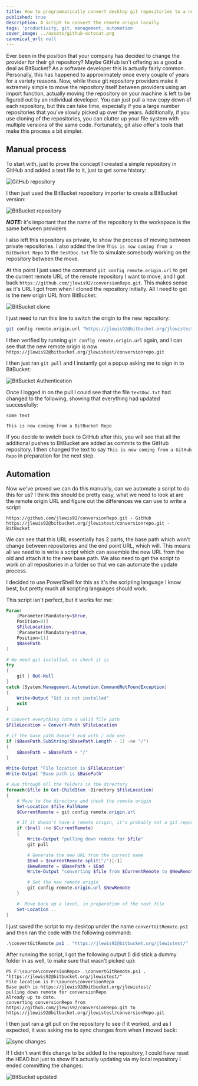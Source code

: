 ```yaml
---
title: How to programmatically convert desktop git repositories to a new remote repository
published: true
description: A script to convert the remote origin locally
tags: 'productivity, git, management, automation'
cover_image: ../assets/github-octocat.png
canonical_url: null
---
```


Ever been in the position that your company has decided to change the provider for their git repository? Maybe GitHub isn't offering as a good a deal as BitBucket?  As a software developer this is actually fairly common.  Personally, this has happened to approximately once every couple of years for a variety reasons.  Now, while these git repository providers make it extremely simple to move the repository itself between providers using an import function, actually moving the repository on your machine is left to be figured out by an individual developer.  You can just pull a new copy down of each repository, but this can take time, especially if you a large number repositories that you've slowly picked up over the years.  Additionally, if you use cloning of the repositories, you can clutter up your file system with multiple versions of the same code. Fortunately, git also offer's tools that make this process a bit simpler.

## Manual process

To start with, just to prove the concept I created a simple repository in GitHub and added a text file to it, just to get some history:

![GitHub repository](../assets/dev/gitRepoConversion/gitHubRepo.png)

I then just used the BitBucket repository importer to create a BitBucket version:

![BitBucket repository](../assets/dev/gitRepoConversion/bitBucketRepo.png)

__*NOTE:*__ it's important that the name of the repository in the workspace is the same between providers

I also left this repository as private, to show the process of moving between private repositories. I also added the line `This is now coming from a BitBucket Repo` to the `testDoc.txt` file to simulate somebody working on the repository between the move.

At this point I just used the command `git config remote.origin.url` to get the current remote URL of the remote repository I want to move, and I got back `https://github.com/jlewis92/conversionRepo.git`.  This makes sense as it's URL I got from when I cloned the repository initially.  All I need to get is the new origin URL from BitBucket:

![BitBucket clone](../assets/dev/gitRepoConversion/bitBucketClone.png)

I just need to run this line to switch the origin to the new repository:

```bash
git config remote.origin.url "https://jlewis92@bitbucket.org/jlewistest/conversionrepo.git"
```

I then verified by running `git config remote.origin.url` again, and I can see that the new remote origin is now `https://jlewis92@bitbucket.org/jlewistest/conversionrepo.git`

I then just ran `git pull` and I instantly got a popup asking me to sign in to BitBucket:

![BitBucket Authentication](../assets/dev/gitRepoConversion/BitBucketAuth.png)

Once I logged in on the pull I could see that the file `textDoc.txt` had changed to the following, showing that everything had updated successfully:

```text
some text

This is now coming from a BitBucket Repo
```

If you decide to switch back to GitHub after this, you will see that all the additional pushes to BitBucket are added as commits to the GitHub repository.  I then changed the text to say `This is now coming from a GitHub Repo` in preparation for the next step.

## Automation

Now we've proved we can do this manually, can we automate a script to do this for us?  I think this should be pretty easy, what we need to look at are the remote origin URL and figure out the differences we can use to write a script:

```text
https://github.com/jlewis92/conversionRepo.git - GitHub
https://jlewis92@bitbucket.org/jlewistest/conversionrepo.git - BitBucket
```

We can see that this URL essentially has 2 parts, the base path which won't change between repositories and the end point URL, which will.  This means all we need to is write a script which can assemble the new URL from the old and attach it to the new base path.  We also  need to get the script to work on all repositories in a folder so that we can automate the update process.

I decided to use PowerShell for this as it's the scripting language I know best, but pretty much all scripting languages should work.

This script isn't perfect, but it works for me:

```powershell
Param(
    [Parameter(Mandatory=$true,
    Position=0)]
    $FileLocation,
    [Parameter(Mandatory=$true,
    Position=1)]
    $BasePath
)

# We need git installed, so check it is
try
{
    git | Out-Null
}
catch [System.Management.Automation.CommandNotFoundException]
{
    Write-Output "Git is not installed"
    exit
}

# Convert everything into a valid file path
$FileLocation = Convert-Path $FileLocation

# if the base path doesn't end with / add one
if ($BasePath.SubString($BasePath.Length - 1) -ne "/")
{
    $BasePath = $BasePath + "/"
}

Write-Output "File location is $FileLocation"
Write-Output "Base path is $BasePath"

# Run through all the folders in the directory
foreach($file in Get-ChildItem -Directory $FileLocation)
{
    # Move to the directory and check the remote origin
    Set-Location $file.FullName
    $CurrentRemote = git config remote.origin.url

    # If it doesn't have a remote origin, it's probably not a git repository
    if ($null -ne $CurrentRemote)
    {
        Write-Output "pulling down remote for $file"
        git pull

        # Generate the new URL from the current name
        $End = $currentRemote.split("/")[-1]
        $NewRemote = $BasePath + $End
        Write-Output "converting $file from $CurrentRemote to $NewRemote"

        # Set the new remote origin
        git config remote.origin.url $NewRemote
    }

    #  Move back up a level, in preparation of the next file
    Set-Location ..
}
```

I just saved the script to my desktop under the name `convertGitRemote.ps1` and then ran the code with the following command:

```powershell
.\convertGitRemote.ps1 . "https://jlewis92@bitbucket.org/jlewistest/"
```

After running the script, I got the following output (I did stick a dummy folder in as well, to make sure that wasn't picked up):

```text
PS F:\source\conversionRepo> .\convertGitRemote.ps1 . "https://jlewis92@bitbucket.org/jlewistest/"
File location is F:\source\conversionRepo
Base path is https://jlewis92@bitbucket.org/jlewistest/
pulling down remote for conversionRepo
Already up to date.
converting conversionRepo from https://github.com/jlewis92/conversionRepo.git to https://jlewis92@bitbucket.org/jlewistest/conversionRepo.git
```

I then just ran a git pull on the repository to see if it worked, and as I expected, it was asking me to sync changes from when I moved back:

![sync changes](../assets/dev/gitRepoConversion/syncChanges.png)

If I didn't want this change to be added to the repository, I could have reset the HEAD but just to show it's actually updating via my local repository I ended committing the changes:

![BitBucket updated](../assets/dev/gitRepoConversion/BitBucketUpdated.png)
